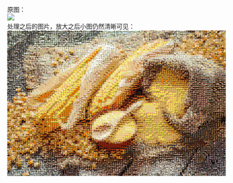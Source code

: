 原图：  
![](https://github.com/poluner/mosaic/blob/master/k.jpg)  
处理之后的图片，放大之后小图仍然清晰可见：  
![](https://github.com/poluner/mosaic/blob/master/kk.jpg)  
